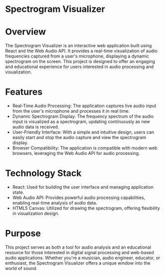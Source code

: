 # Spectrogram Visualizer

# Overview

The Spectrogram Visualizer is an interactive web application built using React and the Web Audio API. It provides a real-time visualization of audio frequencies captured from a user's microphone, displaying a dynamic spectrogram on the screen. This project is designed to offer an engaging and educational experience for users interested in audio processing and visualization.

# Features

- Real-Time Audio Processing: The application captures live audio input from the user's microphone and processes it in real time.
- Dynamic Spectrogram Display: The frequency spectrum of the audio input is visualized as a spectrogram, updating continuously as new audio data is received.
- User-Friendly Interface: With a simple and intuitive design, users can easily start and stop the audio capture and view the spectrogram display.
- Browser Compatibility: The application is compatible with modern web browsers, leveraging the Web Audio API for audio processing.

# Technology Stack

- React: Used for building the user interface and managing application state.
- Web Audio API: Provides powerful audio processing capabilities, enabling real-time analysis of audio data.
- HTML5 Canvas: Utilized for drawing the spectrogram, offering flexibility in visualization design.

# Purpose

This project serves as both a tool for audio analysis and an educational resource for those interested in digital signal processing and web-based audio applications. Whether you're a musician, audio engineer, educator, or enthusiast, the Spectrogram Visualizer offers a unique window into the world of sound.
